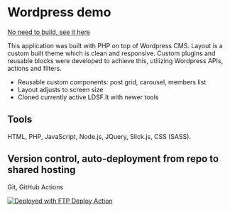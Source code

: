 # Wordpress demo
[No need to build, see it here](https://applications.w5.lt/cms)

This application was built with PHP on top of Wordpress CMS. Layout is a custom built theme which is clean and responsive. Custom plugins and reusable blocks were developed to achieve this, utilizing Wordpress APIs, actions and filters.

- Reusable custom components: post grid, carousel, members list
- Layout adjusts to screen size
- Cloned currently active LDSF.lt with newer tools

## Tools
HTML, PHP, JavaScript, Node.js, JQuery, Slick.js, CSS (SASS).

## Version control, auto-deployment from repo to shared hosting 
Git, GitHub Actions

[<img alt="Deployed with FTP Deploy Action" src="https://img.shields.io/badge/Deployed With-FTP DEPLOY ACTION-%3CCOLOR%3E?style=for-the-badge&color=0077b6">](https://github.com/SamKirkland/FTP-Deploy-Action)

